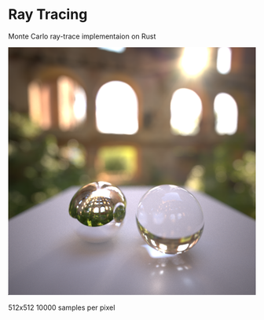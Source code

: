 # Ray Tracing

Monte Carlo ray-trace implementaion on Rust

![image](sample.png)

512x512 10000 samples per pixel
